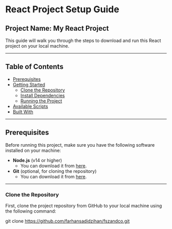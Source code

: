 # React Project Setup Guide

## Project Name: My React Project

This guide will walk you through the steps to download and run this React project on your local machine.

---

## Table of Contents

- [Prerequisites](#prerequisites)
- [Getting Started](#getting-started)
  - [Clone the Repository](#clone-the-repository)
  - [Install Dependencies](#install-dependencies)
  - [Running the Project](#running-the-project)
- [Available Scripts](#available-scripts)
- [Built With](#built-with)

---

## Prerequisites

Before running this project, make sure you have the following software installed on your machine:

- **Node.js** (v14 or higher)
  - You can download it from [here](https://nodejs.org/).
- **Git** (optional, for cloning the repository)
  - You can download it from [here](https://git-scm.com/).

---


### Clone the Repository

First, clone the project repository from GitHub to your local machine using the following command:

git clone https://github.com/farhansadidzihan/fszandco.git
